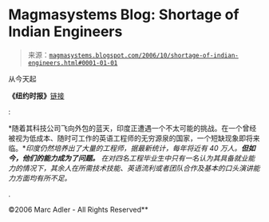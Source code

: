 <!--yml

category: 未分类

date: 2024-05-18 05:17:01

-->

# Magmasystems Blog: Shortage of Indian Engineers

> 来源：[`magmasystems.blogspot.com/2006/10/shortage-of-indian-engineers.html#0001-01-01`](http://magmasystems.blogspot.com/2006/10/shortage-of-indian-engineers.html#0001-01-01)

从今天起

**《纽约时报》**[链接](http://www.nytimes.com/2006/10/17/world/asia/17india.html?hp&ex=1161144000&en=dc5d7aa3288563d7&ei=5094&partner=homepage)

:

*随着其科技公司飞向外包的蓝天，印度正遭遇一个不太可能的挑战。在一个曾经被视为低成本、随时可工作的英语工程师的无穷源泉的国家，一个短缺现象即将来临。**印度仍然培养出了大量的工程师，据最新统计，每年将近有 40 万人。**但如今，他们的能力成为了问题。*** *在对四名工程毕业生中只有一名认为其具备就业能力的情况下，其余人在所需技术技能、英语流利或者团队合作及基本的口头演讲能力方面均有所不足。*

.

©2006 Marc Adler - All Rights Reserved**
